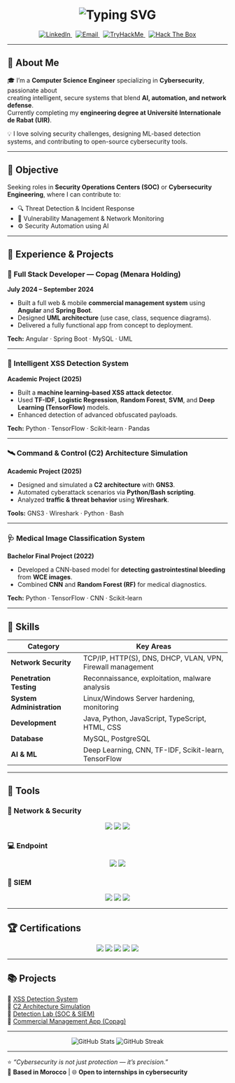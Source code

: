 <!-- Profile Header -->
<h1 align="center">
  <img src="https://readme-typing-svg.demolab.com?font=Fira+Code&size=26&duration=3000&pause=1000&color=00C8FF&center=true&vCenter=true&width=600&lines=%F0%9F%91%8B+Hello%2C+I'm+Abdelhakim+Hani;Cybersecurity+Engineer+%7C+Full+Stack+Developer;AI+%2B+Automation+%2B+Security+Enthusiast" alt="Typing SVG" />
</h1>

<p align="center">
  <a href="https://www.linkedin.com/in/abdelhakim-hani" target="_blank" rel="noopener">
    <img src="https://img.shields.io/badge/LinkedIn-0072b1?style=for-the-badge&logo=linkedin&logoColor=white" alt="LinkedIn"/>
  </a>
  &nbsp;
  <a href="mailto:han.23hani@gmail.com">
    <img src="https://img.shields.io/badge/Email-D14836?style=for-the-badge&logo=gmail&logoColor=white" alt="Email"/>
  </a>
  &nbsp;
  <a href="https://tryhackme.com/p/hani23" target="_blank" rel="noopener">
    <img src="https://img.shields.io/badge/TryHackMe-7B1FA2?style=for-the-badge&logo=tryhackme&logoColor=white" alt="TryHackMe"/>
  </a>
  &nbsp;
  <a href="https://www.hackthebox.com/profile/YOUR_HTB_USERNAME" target="_blank" rel="noopener">
    <img src="https://img.shields.io/badge/HackTheBox-101010?style=for-the-badge&logo=hackthebox&logoColor=white" alt="Hack The Box"/>
  </a>
</p>

---

## 🧩 About Me  

🎓 I’m a **Computer Science Engineer** specializing in **Cybersecurity**, passionate about  
creating intelligent, secure systems that blend **AI, automation, and network defense**.  
Currently completing my **engineering degree at Université Internationale de Rabat (UIR)**.  

💡 I love solving security challenges, designing ML-based detection systems, and contributing to open-source cybersecurity tools.  

---

## 🎯 Objective  
Seeking roles in **Security Operations Centers (SOC)** or **Cybersecurity Engineering**, where I can contribute to:
- 🔍 Threat Detection & Incident Response  
- 🧰 Vulnerability Management & Network Monitoring  
- ⚙️ Security Automation using AI  

---

## 💼 Experience & Projects  

### 🧱 Full Stack Developer — Copag (Menara Holding)  
**July 2024 – September 2024**  
- Built a full web & mobile **commercial management system** using **Angular** and **Spring Boot**.  
- Designed **UML architecture** (use case, class, sequence diagrams).  
- Delivered a fully functional app from concept to deployment.  

**Tech:** Angular · Spring Boot · MySQL · UML  

---

### 🧠 Intelligent XSS Detection System  
**Academic Project (2025)**  
- Built a **machine learning–based XSS attack detector**.  
- Used **TF-IDF**, **Logistic Regression**, **Random Forest**, **SVM**, and **Deep Learning (TensorFlow)** models.  
- Enhanced detection of advanced obfuscated payloads.  

**Tech:** Python · TensorFlow · Scikit-learn · Pandas  

---

### 🛰️ Command & Control (C2) Architecture Simulation  
**Academic Project (2025)**  
- Designed and simulated a **C2 architecture** with **GNS3**.  
- Automated cyberattack scenarios via **Python/Bash scripting**.  
- Analyzed **traffic & threat behavior** using **Wireshark**.  

**Tools:** GNS3 · Wireshark · Python · Bash  

---

### 🩺 Medical Image Classification System  
**Bachelor Final Project (2022)**  
- Developed a CNN-based model for **detecting gastrointestinal bleeding** from **WCE images**.  
- Combined **CNN** and **Random Forest (RF)** for medical diagnostics.  

**Tech:** Python · TensorFlow · CNN · Scikit-learn  

---

## 🧠 Skills  

| Category | Key Areas |
|-----------|------------|
| **Network Security** | TCP/IP, HTTP(S), DNS, DHCP, VLAN, VPN, Firewall management |
| **Penetration Testing** | Reconnaissance, exploitation, malware analysis |
| **System Administration** | Linux/Windows Server hardening, monitoring |
| **Development** | Java, Python, JavaScript, TypeScript, HTML, CSS |
| **Database** | MySQL, PostgreSQL |
| **AI & ML** | Deep Learning, CNN, TF-IDF, Scikit-learn, TensorFlow |

---

## 🧰 Tools  

### 🛜 Network & Security
<div align="center">
  <img src="https://img.shields.io/badge/-Wireshark-1679A7?style=for-the-badge&logo=Wireshark&logoColor=white"/>
  <img src="https://img.shields.io/badge/-Suricata-EF3B2D?style=for-the-badge&logo=Suricata&logoColor=white"/>
  <img src="https://img.shields.io/badge/-Zeek-777BB4?style=for-the-badge&logo=Zeek&logoColor=white"/>
</div>

### 💻 Endpoint
<div align="center">
  <img src="https://img.shields.io/badge/-Microsoft_Defender_for_Endpoint-00A4EF?style=for-the-badge&logo=Microsoft&logoColor=white"/>
  <img src="https://img.shields.io/badge/-Velociraptor-4B275F?style=for-the-badge&logo=Velociraptor&logoColor=white"/>
</div>

### 🧾 SIEM
<div align="center">
  <img src="https://img.shields.io/badge/-Microsoft_Sentinel-0078D4?style=for-the-badge&logo=Microsoft&logoColor=white"/>
  <img src="https://img.shields.io/badge/-Splunk-000000?style=for-the-badge&logo=Splunk&logoColor=white"/>
  <img src="https://img.shields.io/badge/-Elastic-005571?style=for-the-badge&logo=Elastic&logoColor=white"/>
</div>

---

## 🏆 Certifications  
<div align="center">
  <img src="https://img.shields.io/badge/-CompTIA_Security%2B-FF0000?style=for-the-badge&logo=CompTIA&logoColor=white"/>
  <img src="https://img.shields.io/badge/-CompTIA_Network%2B-007ACC?style=for-the-badge&logo=CompTIA&logoColor=white"/>
  <img src="https://img.shields.io/badge/-CompTIA_A%2B-4D4D4D?style=for-the-badge&logo=CompTIA&logoColor=white"/>
  <img src="https://img.shields.io/badge/-CDSA-006400?style=for-the-badge&logoColor=white"/>
  <img src="https://img.shields.io/badge/-CCD-000080?style=for-the-badge&logoColor=white"/>
</div>

---

## 📚 Projects  
🔗 [XSS Detection System](https://github.com/Abdelhakim-Hani/XSS-Detection)  
🔗 [C2 Architecture Simulation](https://github.com/Abdelhakim-Hani/C2-Architecture)  
🔗 [Detection Lab (SOC & SIEM)](https://github.com/Abdelhakim-Hani/Detection-Lab)  
🔗 [Commercial Management App (Copag)](https://github.com/Abdelhakim-Hani/Commercial-Management-App)  

---

<div align="center">
  <img src="https://github-readme-stats.vercel.app/api?username=Abdelhakim-Hani&show_icons=true&theme=radical" alt="GitHub Stats"/>
  <img src="https://github-readme-streak-stats.herokuapp.com/?user=Abdelhakim-Hani&theme=radical" alt="GitHub Streak"/>
</div>

---

⭐ *“Cybersecurity is not just protection — it’s precision.”*  
📍 **Based in Morocco** | 🌐 **Open to internships in cybersecurity**  
